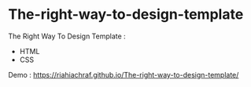 # The-right-way-to-design-template

The Right Way To Design Template :

- HTML
- CSS

Demo : https://riahiachraf.github.io/The-right-way-to-design-template/
